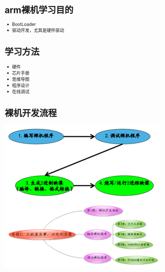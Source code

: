 # arm裸机学习目的
- BootLoader
- 驱动开发，尤其是硬件驱动

# 学习方法
- 硬件
- 芯片手册
- 思维导图
- 程序设计
- 在线调试

# 裸机开发流程  
![](../photo/Pasted%20image%2020230421100823.png)
![](../photo/Pasted%20image%2020230421100919.png)